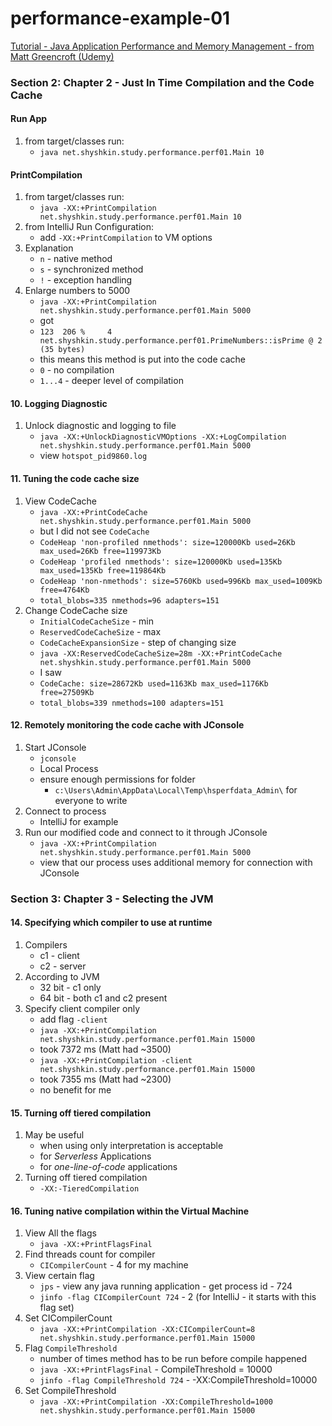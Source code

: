 # performance-example-01
[Tutorial - Java Application Performance and Memory Management - from Matt Greencroft (Udemy)](../README.md)

###  Section 2: Chapter 2 - Just In Time Compilation and the Code Cache

####  Run App

1. from target/classes run:
   - `java net.shyshkin.study.performance.perf01.Main 10`

####  PrintCompilation

1. from target/classes run:
   -  `java -XX:+PrintCompilation net.shyshkin.study.performance.perf01.Main 10`
2. from IntelliJ Run Configuration:
   - add `-XX:+PrintCompilation` to VM options
3. Explanation
   - `n` - native method
   - `s` - synchronized method
   - `!` - exception handling
4. Enlarge numbers to 5000
   - `java -XX:+PrintCompilation net.shyshkin.study.performance.perf01.Main 5000`
   - got
   - `123  206 %     4       net.shyshkin.study.performance.perf01.PrimeNumbers::isPrime @ 2 (35 bytes)`
   - this means this method is put into the code cache
   - `0` - no compilation
   - `1...4` - deeper level of compilation

####  10. Logging Diagnostic

1. Unlock diagnostic and logging to file
   - `java -XX:+UnlockDiagnosticVMOptions -XX:+LogCompilation net.shyshkin.study.performance.perf01.Main 5000`
   - view `hotspot_pid9860.log`

####  11. Tuning the code cache size

1. View CodeCache
   - `java -XX:+PrintCodeCache net.shyshkin.study.performance.perf01.Main 5000`
   - but I did not see `CodeCache` 
   - `CodeHeap 'non-profiled nmethods': size=120000Kb used=26Kb max_used=26Kb free=119973Kb`
   - `CodeHeap 'profiled nmethods': size=120000Kb used=135Kb max_used=135Kb free=119864Kb`
   - `CodeHeap 'non-nmethods': size=5760Kb used=996Kb max_used=1009Kb free=4764Kb`
   - `total_blobs=335 nmethods=96 adapters=151`
2. Change CodeCache size
   - `InitialCodeCacheSize` - min
   - `ReservedCodeCacheSize` - max
   - `CodeCacheExpansionSize` - step of changing size
   - `java -XX:ReservedCodeCacheSize=28m -XX:+PrintCodeCache net.shyshkin.study.performance.perf01.Main 5000`
   - I saw
   - `CodeCache: size=28672Kb used=1163Kb max_used=1176Kb free=27509Kb`
   - `total_blobs=339 nmethods=100 adapters=151`
     
####  12. Remotely monitoring the code cache with JConsole

1. Start JConsole
   - `jconsole`
   - Local Process
   - ensure enough permissions for folder
     - `c:\Users\Admin\AppData\Local\Temp\hsperfdata_Admin\` for everyone to write
2. Connect to process
   - IntelliJ for example
3. Run our modified code and connect to it through JConsole
   - `java -XX:+PrintCompilation net.shyshkin.study.performance.perf01.Main 5000`
   - view that our process uses additional memory for connection with JConsole 

###  Section 3: Chapter 3 - Selecting the JVM

#### 14. Specifying which compiler to use at runtime

1. Compilers
   - c1 - client
   - c2 - server
2. According to JVM
   - 32 bit - c1 only
   - 64 bit - both c1 and c2 present
3. Specify client compiler only
   - add flag `-client`
   - `java -XX:+PrintCompilation  net.shyshkin.study.performance.perf01.Main 15000`
   - took 7372 ms (Matt had ~3500)
   - `java -XX:+PrintCompilation -client net.shyshkin.study.performance.perf01.Main 15000`
   - took 7355 ms (Matt had ~2300)
   - no benefit for me

#### 15. Turning off tiered compilation

1. May be useful
   - when using only interpretation is acceptable
   - for *Serverless* Applications
   - for *one-line-of-code* applications
2. Turning off tiered compilation
   - `-XX:-TieredCompilation`

####  16. Tuning native compilation within the Virtual Machine

1. View All the flags
   - `java -XX:+PrintFlagsFinal`
2. Find threads count for compiler
   - `CICompilerCount` - 4 for my machine
3. View certain flag
   - `jps` - view any java running application - get process id - 724
   - `jinfo -flag CICompilerCount 724` - 2 (for IntelliJ - it starts with this flag set)
4. Set CICompilerCount
   - `java -XX:+PrintCompilation -XX:CICompilerCount=8 net.shyshkin.study.performance.perf01.Main 15000`
5. Flag `CompileThreshold`
   - number of times method has to be run before compile happened
   - `java -XX:+PrintFlagsFinal` - CompileThreshold = 10000
   - `jinfo -flag CompileThreshold 724` - -XX:CompileThreshold=10000
6. Set CompileThreshold
   - `java -XX:+PrintCompilation -XX:CompileThreshold=1000 net.shyshkin.study.performance.perf01.Main 15000`


